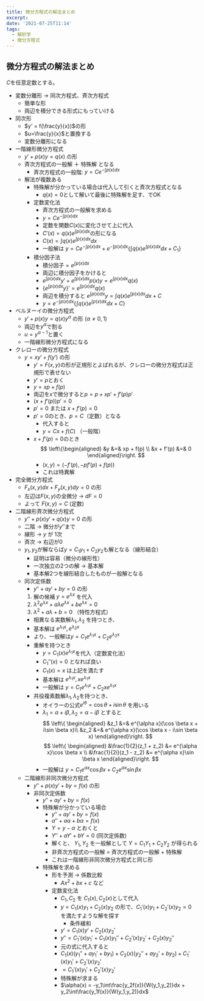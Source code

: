 ```yaml
---
title: 微分方程式の解法まとめ 
excerpt: 
date: '2021-07-25T11:14'
tags:
  - 解析学
  - 微分方程式
---
```


## 微分方程式の解法まとめ


$C$を任意定数とする。

- 変数分離形 → 同次方程式、斉次方程式
  - 簡単な形
  - 両辺を積分できる形式にもっていける
- 同次形
  - $y' = f(\frac{y}{x})$の形
  - $u=\frac{y}{x}$と置換する
  - 変数分離形になる
- 一階線形微分方程式
  - $y' + p(x)y = q(x)$ の形
  - 斉次方程式の一般解 ＋ 特殊解 となる
    - 斉次方程式の一般階: $y = Ce^{-\int p(x)dx}$
  - 解法が複数ある
    - 特殊解が分かっている場合は代入して引くと斉次方程式となる
      - $q(x)=0$として解いて最後に特殊解を足す、でOK
    - 定数変化法
      - 斉次方程式の一般解を求める
      - $y = Ce^{-\int p(x)dx}$
      - 定数を関数$C(x)$に変化させて上に代入
      - $C'(x) = q(x)e^{\int p(x)dx}$の形になる
      - $C(x) = \int q(x) e^{\int p(x)dx}dx$
      - 一般解は $y = Ce^{-\int p(x) dx} + e^{-\int p(x)dx}\{\int q(x)e^{\int p(x)dx}dx + C_1\}$
    - 積分因子法
      - 積分因子$=e^{\int p(x)dx}$
      - 両辺に積分因子をかけると
      - $e^{\int p(x)dx}y' + e^{\int p(x)dx}p(x)y = e^{\int p(x)dx} q(x)$
      - $\{e^{\int p(x)dx}y\}' = e^{\int p(x)dx}q(x)$
      - 両辺を積分すると $e^{\int p(x)dx}y = \int q(x)e^{\int p(x)dx}dx + C$
      - $y = e^{-\int p(x)dx}\{\int q(x)e^{\int p(x)dx}dx + C\}$
- ベルヌーイの微分方程式
  - $y' + p(x)y = q(x)y^\alpha$ の形 ($\alpha \neq 0,1$)
  - 両辺を$y^\alpha$で割る
  - $u = y^{\alpha-1}$と置く
  - 一階線形微分方程式になる
- クレローの微分方程式
  - $y = xy' + f(y')$ の形
    - $y'=F(x,y)$の形が正規形とよばれるが、クレローの微分方程式は正規形で表せない
    - $y'=p$とおく
    - $y=xp+f(p)$
    - 両辺を$x$で微分すると$p=p+xp'+f'(p)p'$
    - $(x+f'(p))p'=0$
    - $p'=0$ または $x+f'(p)=0$
    - $p'=0$のとき、$p=C$（定数）となる
      - 代入すると
      - $y = Cx + f(C)$ （一般階）
    - $x+f'(p)=0$のとき
      $$
      \left\{\begin{aligned}
      &y &=& xp + f(p) \\
      &x + f'(p) &=& 0
      \end{aligned}\right.
      $$
      - $(x,y) = (-f'(p), -pf'(p) + f(p))$
      - これは特異解
- 完全微分方程式
  - $F_x(x,y)dx + F_y(x,y)dy = 0$ の形
  - 左辺は$F(x,y)$の全微分 → $dF = 0$
  - よって $F(x,y) = C$ (定数)
- 二階線形斉次微分方程式
  - $y'' + p(x)y' + q(x)y = 0$ の形
  - 二階 → 微分が$y''$まで
  - 線形 → $y$ が 1次
  - 斉次 → 右辺が0
  - $y_1, y_2$が解ならば$y=C_1y_1 + C_2y_2$も解となる（線形結合）
    - 証明は容易（微分の線形性）
    - 一次独立の2つの解 → 基本解
    - 基本解2つを線形結合したものが一般解となる
  - 同次定係数
    - $y'' + ay' + by = 0$ の形
    1. 解の候補 $y=e^{\lambda x}$ を代入
    2. $\lambda^2 e^{\lambda x} + a\lambda e^{\lambda x} + be^{\lambda x} = 0$
    3. $\lambda^2 + a\lambda + b = 0$ （特性方程式）
    -  相異なる実数解$\lambda_1, \lambda_2$ を持つとき、
      - 基本解は $e^{\lambda_1 x}, e^{\lambda_2 x}$ 
      - より、一般解は$y = C_1 e^{\lambda_1 x} + C_2 e^{\lambda_2 x}$
    - 重解を持つとき
      - $y=C_1(x)e^{\lambda_1 x}$を代入（定数変化法）
      - $C_1''(x) = 0$ となれば良い
      - $C_1(x) = x$ は上記を満たす
      - 基本解は $e^{\lambda_1 x}, xe^{\lambda_1 x}$
      - 一般解は $y = C_1e^{\lambda_1 x} + C_2xe^{\lambda_1 x}$
    - 共役複素数解$\lambda_1, \lambda_2$を持つとき、
      - オイラーの公式$e^{i\theta} = \cos\theta + i\sin\theta$ を用いる
      - $\lambda_1 = \alpha + i\beta, \lambda_2 = \alpha - i\beta$ とすると
        $$
        \left\{ \begin{aligned}
        &z_1 &=& e^{\alpha x}(\cos \beta x + i\sin \beta x)\\
        &z_2 &=& e^{\alpha x}(\cos \beta x - i\sin \beta x)
        \end{aligned}\right.
        $$
        $$
        \left\{ \begin{aligned}
        &\frac{1}{2}(z_1 + z_2) &= e^{\alpha x}\cos \beta x \\
        &\frac{1}{2i}(z_1 - z_2) &= e^{\alpha x}\sin \beta x 
        \end{aligned}\right.
        $$
      - 一般解は $y = C_1e^{\alpha x}\cos \beta x + C_2 e^{\alpha x}\sin \beta x$
  - 二階線形非同次微分方程式
    - $y'' + p(x)y' + by = f(x)$ の形
    - 非同次定係数
      - $y'' + ay' + by = f(x)$
      - 特殊解が分かっている場合
        - $y'' + ay' + by = f(x)$
        - $\alpha'' + a\alpha + b\alpha = f(x)$
        - $Y = y-\alpha$ とおくと
        - $Y'' + aY' + bY = 0$ (同次定係数)
        - 解くと、 $Y_1,Y_2$ を一般解として $Y = C_1Y_1 + C_2Y_2$ が得られる
        - 非斉次方程式の一般解 = 斉次方程式の一般解 + 特殊解
        - これは一階線形非同次微分方程式と同じ形
      - 特殊解を求める
        - 形を予測 → 係数比較
          - $Ax^2 + bx + c$ など
        - 定数変化法
          - $C_1, C_2$ を $C_1(x), C_2(x)$として代入
          - $y=C_1(x)y_1 + C_2(x)y_2$ の形で、$C_1'(x)y_1 + C_2'(x)y_2 = 0$ を満たすような解を探す
            - 条件緩和
          - $y' = C_1(x)y' + C_2(x)y_2'$ 
          - $y'' = C_1'(x)y_1' + C_1(x)y_1'' + C_2'(x)y_2' + C_2(x)y_2''$
          - 元の式に代入すると
          - $C_1(x)(y_1'' + ay_1' + by_1) + C_2(x)(y_2'' + ay_2' + by_2) + C_1'(x)y_1' + C_2'(x)y_2'$
          - $= C_1'(x)y_1' + C_2'(x)y_2'$
          - 特殊解が求まる
          - $\alpha(x) = -y_1\int\frac{y_2f(x)}{W(y_1,y_2)}dx + y_2\int\frac{y_1f(x)}{W(y_1,y_2)}dx$